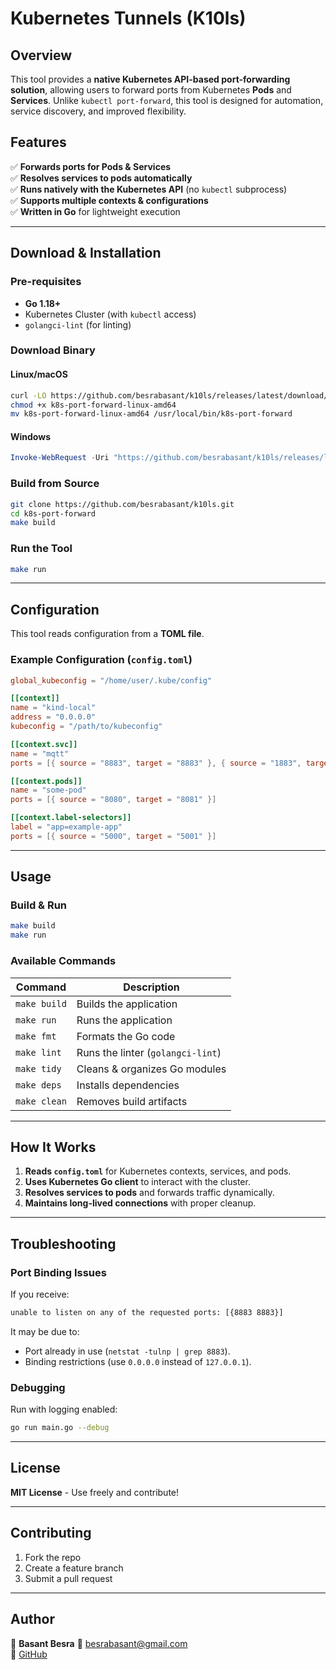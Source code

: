 # Kubernetes Tunnels (K10ls)

## Overview

This tool provides a **native Kubernetes API-based port-forwarding solution**, allowing users to forward ports from Kubernetes **Pods** and **Services**. Unlike `kubectl port-forward`, this tool is designed for automation, service discovery, and improved flexibility.

## Features

✅ **Forwards ports for Pods & Services**  
✅ **Resolves services to pods automatically**  
✅ **Runs natively with the Kubernetes API** (no `kubectl` subprocess)  
✅ **Supports multiple contexts & configurations**  
✅ **Written in Go** for lightweight execution  

---

## Download & Installation

### **Pre-requisites**
- **Go 1.18+**
- Kubernetes Cluster (with `kubectl` access)
- `golangci-lint` (for linting)

### **Download Binary**
#### **Linux/macOS**
```sh
curl -LO https://github.com/besrabasant/k10ls/releases/latest/download/k8s-port-forward-linux-amd64
chmod +x k8s-port-forward-linux-amd64
mv k8s-port-forward-linux-amd64 /usr/local/bin/k8s-port-forward
```

#### **Windows**
```powershell
Invoke-WebRequest -Uri "https://github.com/besrabasant/k10ls/releases/latest/download/k8s-port-forward-windows-amd64.exe" -OutFile "k8s-port-forward.exe"
```

### **Build from Source**
```sh
git clone https://github.com/besrabasant/k10ls.git
cd k8s-port-forward
make build
```

### **Run the Tool**
```sh
make run
```

---

## Configuration

This tool reads configuration from a **TOML file**.

### **Example Configuration (`config.toml`)**
```toml
global_kubeconfig = "/home/user/.kube/config"

[[context]]
name = "kind-local"
address = "0.0.0.0"
kubeconfig = "/path/to/kubeconfig"

[[context.svc]]
name = "mqtt"
ports = [{ source = "8883", target = "8883" }, { source = "1883", target = "1883" }]

[[context.pods]]
name = "some-pod"
ports = [{ source = "8080", target = "8081" }]

[[context.label-selectors]]
label = "app=example-app"
ports = [{ source = "5000", target = "5001" }]
```

---

## Usage

### **Build & Run**
```sh
make build
make run
```

### **Available Commands**
| Command        | Description                  |
|---------------|------------------------------|
| `make build`  | Builds the application            |
| `make run`    | Runs the application         |
| `make fmt`    | Formats the Go code          |
| `make lint`   | Runs the linter (`golangci-lint`) |
| `make tidy`   | Cleans & organizes Go modules |
| `make deps`   | Installs dependencies        |
| `make clean`  | Removes build artifacts      |

---

## How It Works

1. **Reads `config.toml`** for Kubernetes contexts, services, and pods.
2. **Uses Kubernetes Go client** to interact with the cluster.
3. **Resolves services to pods** and forwards traffic dynamically.
4. **Maintains long-lived connections** with proper cleanup.

---

## Troubleshooting

### **Port Binding Issues**
If you receive:
```sh
unable to listen on any of the requested ports: [{8883 8883}]
```
It may be due to:
- Port already in use (`netstat -tulnp | grep 8883`).
- Binding restrictions (use `0.0.0.0` instead of `127.0.0.1`).

### **Debugging**
Run with logging enabled:
```sh
go run main.go --debug
```

---

## License
**MIT License** - Use freely and contribute!

---

## Contributing
1. Fork the repo
2. Create a feature branch
3. Submit a pull request

---

## Author
🚀 **Basant Besra**
📧 besrabasant@gmail.com  
🐙 [GitHub](https://github.com/besrabasant)
